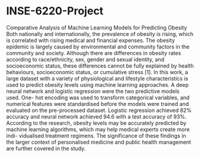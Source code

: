 # INSE-6220-Project
Comparative Analysis of Machine Learning Models for Predicting Obesity
Both nationally and internationally, the prevalence of obesity is rising, which is correlated with rising medical and financial expenses. The obesity epidemic is largely caused by environmental and community factors in the community and society. Although there are differences in obesity rates according to race/ethnicity, sex, gender and sexual identity, and socioeconomic status, these differences cannot be fully explained by health behaviours, socioeconomic status, or cumulative stress [1]. In this work, a large dataset with a variety of physiological and lifestyle characteristics is used to predict obesity levels using machine learning approaches. A deep neural network and logistic regression were the two predictive models used. One- hot encoding was used to transform categorical variables, and numerical features were standardised before the models were trained and evaluated on the pre-processed dataset. Logistic regression achieved 82% accuracy and neural network achieved 94.6 with a test accuracy of 93%. According to the research, obesity levels may be accurately predicted by machine learning algorithms, which may help medical experts create more indi- vidualised treatment regimens. The significance of these findings in the larger context of personalised medicine and public health management are further covered in the study.
